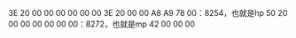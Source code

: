 3E 20 00 00 00 00 00 00
3E 20 00 00 A8 A9 78 00：8254，也就是hp
50 20 00 00 00 00 00 00：8272，也就是mp
42 00 00 00